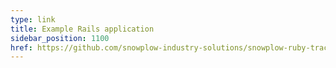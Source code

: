 ```yaml
---
type: link
title: Example Rails application
sidebar_position: 1100
href: https://github.com/snowplow-industry-solutions/snowplow-ruby-tracker-examples
---
```

